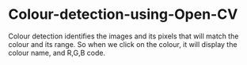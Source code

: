 # Colour-detection-using-Open-CV

Colour detection identifies the images and its pixels that will match the colour and its range. 
So when we click on the colour, it will display the colour name, and R,G,B code. 
